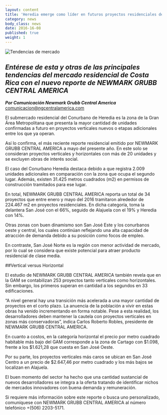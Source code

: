 ```yaml
---
layout: content
title: 'Heredia emerge como líder en futuros proyectos residenciales de Costa Rica'
category: news
body_class: news
date: 2016-16-08
published: true
weight: 1
---
```

![Tendencias de mercado](/images/news-images/tendencias-mercado.png)

## _Entérese de esta y otras de las principales tendencias del mercado residencial de Costa Rica con el nuevo reporte de NEWMARK GRUBB CENTRAL AMERICA_

**_Por Comunicación Newmark Grubb Central America_**<br/>
<a href="mailto:comunicacion@ngcentralamerica.com">comunicacion@ngcentralamerica.com</a>

El submercado residencial del Conurbano de Heredia es la zona de la Gran Área Metropolitana que presenta la mayor cantidad de unidades confirmadas a futuro en proyectos verticales nuevos o etapas adicionales entre los que ya operan.

Así lo confirma, el más reciente reporte residencial emitido por NEWMARK GRUBB CENTRAL AMERICA a mayo del presente año. En este solo se consideran proyectos verticales y horizontales con más de 20 unidades y se excluyen obras de interés social.

El caso del Conurbano Heredia destaca debido a que registra 2.009 unidades adicionales en comparación con la zona que ocupa el segundo lugar. Además, existen 31.425 metros cuadrados (m2) en permisos de construcción tramitados para ese lugar.

En total, NEWMARK GRUBB CENTRAL AMERICA reporta un total de 34 proyectos que entre enero y mayo del 2016 tramitaron alrededor de 224.467 m2 en proyectos residenciales. En dicha categoría, toma la delantera San José con el 66%, seguido de Alajuela con el 19% y Heredia con 14%.

Otras zonas con buen dinamismo son San José Este y los conurbanos oeste y central, los cuales continúan reflejando una alta capacidad de atracción de demanda debido a su posición como focos de empleo.

En contraste, San José Norte es la región con menor actividad de mercado, por lo cual se considera que existe potencial para atraer producto residencial de clase media.


##Vertical versus Horizontal

El estudio de NEWMARK GRUBB CENTRAL AMERICA también revela que en la GAM se contabilizan 253 proyectos tanto verticales como horizontales. Sin embargo, los primeros superan en cantidad a los segundos en 33 edificaciones.

“A nivel general hay una transición más acelerada a una mayor cantidad de proyectos en el corto plazo. La anuencia de la población a vivir en estas obras ha venido incrementando en forma notable. Pese a esta realidad, los desarrolladores deben mantener la cautela con proyectos verticales en zonas más conservadoras”, indica Carlos Roberto Robles, presidente de NEWMARK GRUBB CENTRAL AMERICA.

En cuanto a costos, en la categoría horizontal el precio por metro cuadrado habitable más bajo del GAM corresponde a la zona de Cartago con $1.098, frente a los $1.621,28 que cuesta en San José Oeste.

Por su parte, los proyectos verticales más caros se ubican en San José Centro a un precio de $2.647,46 por metro cuadrado y los más bajos se localizan en Alajuela.

El buen momento del sector ha hecho que una cantidad sustancial de nuevos desarrolladores se integra a la oferta tratando de identificar nichos de mercados innovadores con buena demanda y remuneración.

Si requiere más información sobre este reporte o busca uno personalizado, comuníquese con NEWMARK GRUBB CENTRAL AMERICA al número telefónico +(506) 2203-5171.
